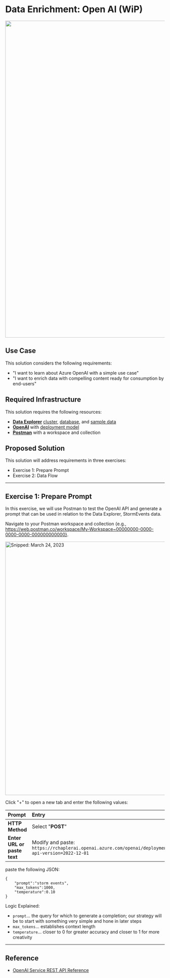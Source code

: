 # Data Enrichment: Open AI (WiP)

<img src="https://user-images.githubusercontent.com/44923999/227210296-1540091a-e156-41d9-9cfd-278246c311f1.png" width="1000" />

## Use Case
This solution considers the following requirements:

* "I want to learn about Azure OpenAI with a simple use case"
* "I want to enrich data with compelling content ready for consumption by end-users"

## Required Infrastructure
This solution requires the following resources:

* [**Data Explorer**](https://learn.microsoft.com/en-us/azure/data-explorer/) [cluster](Infrastructure_DataExplorer_Cluster.md), [database](Infrastructure_DataExplorer_Database.md), and [sample data](https://learn.microsoft.com/en-us/azure/data-explorer/ingest-sample-data?tabs=ingestion-wizard)
* [**OpenAI**](https://learn.microsoft.com/en-us/azure/cognitive-services/openai/overview) with [deployment model](https://learn.microsoft.com/en-us/azure/cognitive-services/openai/how-to/create-resource?pivots=web-portal)
* [**Postman**](https://www.postman.com/product/workspaces/) with a workspace and collection

## Proposed Solution
This solution will address requirements in three exercises:

* Exercise 1: Prepare Prompt
* Exercise 2: Data Flow

-----

## Exercise 1: Prepare Prompt
In this exercise, we will use Postman to test the OpenAI API and generate a prompt that can be used in relation to the Data Explorer, StormEvents data.

Navigate to your Postman workspace and collection {e.g., https://web.postman.co/workspace/My-Workspace~00000000-0000-0000-0000-000000000000}.

<img src="https://user-images.githubusercontent.com/44923999/227530522-a2adbc66-42f6-4102-ad21-acb8d5fb39fb.png" width="800" title="Snipped: March 24, 2023" />

Click "+" to open a new tab and enter the following values:

Prompt | Entry
:----- | :-----
**HTTP Method** | Select "**POST**"
**Enter URL or paste text** | Modify and paste: `https://rchaplerai.openai.azure.com/openai/deployments/rchapleraimd/completions?api-version=2022-12-01`

paste the following JSON:

```
{
    "prompt":"storm events",
    "max_tokens":1000,
    "temperature":0.10
}
```

Logic Explained:
* `prompt`... the query for which to generate a completion; our strategy will be to start with something very simple and hone in later steps
* `max_tokens`... establishes context length
* `temperature`... closer to 0 for greater accuracy and closer to 1 for more creativity


-----

## Reference

* [OpenAI Service REST API Reference](https://learn.microsoft.com/en-us/azure/cognitive-services/openai/reference)
